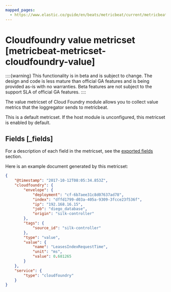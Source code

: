 ```yaml
---
mapped_pages:
  - https://www.elastic.co/guide/en/beats/metricbeat/current/metricbeat-metricset-cloudfoundry-value.html
---
```


# Cloudfoundry value metricset [metricbeat-metricset-cloudfoundry-value]

::::{warning}
This functionality is in beta and is subject to change. The design and code is less mature than official GA features and is being provided as-is with no warranties. Beta features are not subject to the support SLA of official GA features.
::::


The value metricset of Cloud Foundry module allows you to collect value metrics that the loggregator sends to metricbeat.

This is a default metricset. If the host module is unconfigured, this metricset is enabled by default.

## Fields [_fields]

For a description of each field in the metricset, see the [exported fields](/reference/metricbeat/exported-fields-cloudfoundry.md) section.

Here is an example document generated by this metricset:

```json
{
    "@timestamp": "2017-10-12T08:05:34.853Z",
    "cloudfoundry": {
        "envelope": {
            "deployment": "cf-6b7aee31c8d07637ad78",
            "index": "dffd1799-d03a-405a-9309-3fcce23f536f",
            "ip": "192.168.16.15",
            "job": "diego_database",
            "origin": "silk-controller"
        },
        "tags": {
            "source_id": "silk-controller"
        },
        "type": "value",
        "value": {
            "name": "LeasesIndexRequestTime",
            "unit": "ms",
            "value": 0.681265
        }
    },
    "service": {
        "type": "cloudfoundry"
    }
}
```
